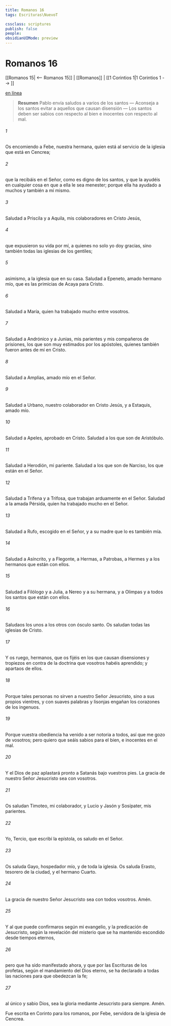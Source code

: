 ```yaml
---
title: Romanos 16
tags: Escrituras\NuevoT

cssclass: scriptures
publish: false
people:
obsidianUIMode: preview
---
```


# Romanos 16
[[Romanos 15| <-- Romanos 15]] | [[Romanos]] | [[1 Corintios 1|1 Corintios 1 --> ]]

[en línea](https://churchofjesuschrist.org/study/scriptures/nt/rom/16?lang=spa)

> __Resumen__
Pablo envía saludos a varios de los santos — Aconseja a los santos evitar a aquellos que causan disensión — Los santos deben ser sabios con respecto al bien e inocentes con respecto al mal.

###### 1 
Os encomiendo a Febe, nuestra hermana, quien está al servicio de la iglesia que está en Cencrea;

###### 2 
que la recibáis en el Señor, como es digno de los santos, y que la ayudéis en cualquier cosa en que a ella le sea menester; porque ella ha ayudado a muchos y también a mí mismo.

###### 3 
Saludad a Priscila y a Aquila, mis colaboradores en Cristo Jesús,

###### 4 
que expusieron su vida por mí, a quienes no solo yo doy gracias, sino también todas las iglesias de los gentiles;

###### 5 
 asimismo, a la iglesia que  en su casa. Saludad a Epeneto, amado hermano mío, que es las primicias de Acaya para Cristo.

###### 6 
Saludad a María, quien ha trabajado mucho entre vosotros.

###### 7 
Saludad a Andrónico y a Junias, mis parientes y mis compañeros de prisiones, los que son muy estimados por los apóstoles, quienes también fueron antes de mí en Cristo.

###### 8 
Saludad a Amplias, amado  mío en el Señor.

###### 9 
Saludad a Urbano, nuestro colaborador en Cristo Jesús, y a Estaquis, amado  mío.

###### 10 
Saludad a Apeles, aprobado en Cristo. Saludad a los que son de Aristóbulo.

###### 11 
Saludad a Herodión, mi pariente. Saludad a los que son de  Narciso, los que están en el Señor.

###### 12 
Saludad a Trifena y a Trifosa, que trabajan arduamente en el Señor. Saludad a la amada Pérsida, quien ha trabajado mucho en el Señor.

###### 13 
Saludad a Rufo, escogido en el Señor, y a su madre que lo es también mía.

###### 14 
Saludad a Asíncrito, y a Flegonte, a Hermas, a Patrobas, a Hermes y a los hermanos que están con ellos.

###### 15 
Saludad a Filólogo y a Julia, a Nereo y a su hermana, y a Olimpas y a todos los santos que están con ellos.

###### 16 
Saludaos los unos a los otros con ósculo santo. Os saludan todas las iglesias de Cristo.

###### 17 
Y os ruego, hermanos, que os fijéis en los que causan disensiones y tropiezos en contra de la doctrina que vosotros habéis aprendido; y apartaos de ellos.

###### 18 
Porque tales personas no sirven a nuestro Señor Jesucristo, sino a sus propios vientres, y con suaves palabras y lisonjas engañan los corazones de los ingenuos.

###### 19 
Porque vuestra obediencia ha venido a ser notoria a todos, así que me gozo de vosotros; pero quiero que seáis sabios para el bien, e inocentes en el mal.

###### 20 
Y el Dios de paz aplastará pronto a Satanás bajo vuestros pies. La gracia de nuestro Señor Jesucristo sea con vosotros.

###### 21 
Os saludan Timoteo, mi colaborador, y Lucio y Jasón y Sosípater, mis parientes.

###### 22 
Yo, Tercio, que escribí la epístola, os saludo en el Señor.

###### 23 
Os saluda Gayo, hospedador mío, y de toda la iglesia. Os saluda Erasto, tesorero de la ciudad, y el hermano Cuarto.

###### 24 
La gracia de nuestro Señor Jesucristo sea con todos vosotros. Amén.

###### 25 
Y al que puede confirmaros según mi evangelio, y la predicación de Jesucristo, según la revelación del misterio que se ha mantenido escondido desde tiempos eternos,

###### 26 
pero que ha sido manifestado ahora, y que por las Escrituras de los profetas, según el mandamiento del Dios eterno, se ha declarado a todas las naciones para que obedezcan la fe;

###### 27 
al único y sabio Dios, sea la gloria mediante Jesucristo para siempre. Amén.

Fue escrita en Corinto para los romanos,  por  Febe, servidora de la iglesia de Cencrea.

